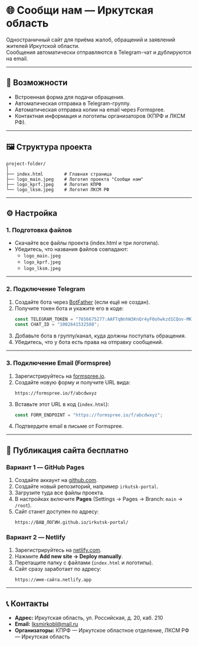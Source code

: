 # 🌐 Сообщи нам — Иркутская область

Одностраничный сайт для приёма жалоб, обращений и заявлений жителей Иркутской области.  
Сообщения автоматически отправляются в Telegram-чат и дублируются на email.

---

## 📌 Возможности
- Встроенная форма для подачи обращения.
- Автоматическая отправка в Telegram-группу.
- Автоматическая отправка копии на email через Formspree.
- Контактная информация и логотипы организаторов (КПРФ и ЛКСМ РФ).

---

## 🖼️ Структура проекта

```
project-folder/
│
├── index.html        # Главная страница
├── logo_main.jpeg    # Логотип проекта "Сообщи нам"
├── logo_kprf.jpeg    # Логотип КПРФ
└── logo_lksm.jpeg    # Логотип ЛКСМ РФ
```

---

## ⚙️ Настройка

### 1. Подготовка файлов
- Скачайте все файлы проекта (index.html и три логотипа).
- Убедитесь, что названия файлов совпадают:
  - `logo_main.jpeg`
  - `logo_kprf.jpeg`
  - `logo_lksm.jpeg`

---

### 2. Подключение Telegram
1. Создайте бота через [BotFather](https://t.me/BotFather) (если ещё не создан).
2. Получите токен бота и укажите его в коде:
   ```js
   const TELEGRAM_TOKEN = "7656675277:AAFTqNnhW3KnQr4yF0ohwkzd1CQov-MKi1s";
   const CHAT_ID = "1002641532508";
   ```
3. Добавьте бота в группу/канал, куда должны поступать обращения.
4. Убедитесь, что у бота есть права на отправку сообщений.

---

### 3. Подключение Email (Formspree)
1. Зарегистрируйтесь на [formspree.io](https://formspree.io).
2. Создайте новую форму и получите URL вида:
   ```
   https://formspree.io/f/abcdwxyz
   ```
3. Вставьте этот URL в код (`index.html`):
   ```js
   const FORM_ENDPOINT = "https://formspree.io/f/abcdwxyz";
   ```
4. Подтвердите email в письме от Formspree.

---

## 🚀 Публикация сайта бесплатно

### Вариант 1 — GitHub Pages
1. Создайте аккаунт на [github.com](https://github.com).
2. Создайте новый репозиторий, например `irkutsk-portal`.
3. Загрузите туда все файлы проекта.
4. В настройках включите **Pages** (Settings → Pages → Branch: `main` → `/root`).
5. Сайт станет доступен по адресу:
   ```
   https://ВАШ_ЛОГИН.github.io/irkutsk-portal/
   ```

### Вариант 2 — Netlify
1. Зарегистрируйтесь на [netlify.com](https://www.netlify.com/).
2. Нажмите **Add new site → Deploy manually**.
3. Перетащите папку с файлами (`index.html` и логотипы).
4. Сайт сразу заработает по адресу:
   ```
   https://имя-сайта.netlify.app
   ```

---

## 📞 Контакты

- **Адрес:** Иркутская область, ул. Российская, д. 20, каб. 210  
- **Email:** [Iksmirkobl@mail.ru](mailto:Iksmirkobl@mail.ru)  
- **Организаторы:** КПРФ — Иркутское областное отделение, ЛКСМ РФ — Иркутская область  
